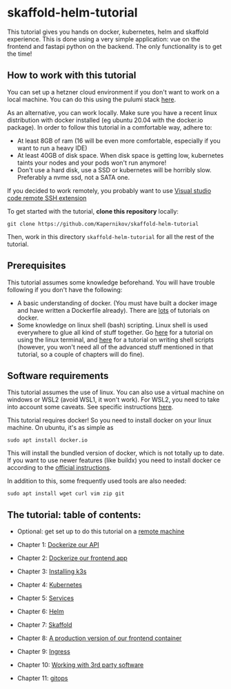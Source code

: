 # skaffold-helm-tutorial

This tutorial gives you hands on docker, kubernetes, helm and skaffold experience. This is done using a very simple application: vue on the frontend and fastapi python on the backend. The only functionality is to get the time!

## How to work with this tutorial

You can set up a hetzner cloud environment if you don't want to work on a local machine. You can do this using the pulumi stack [here](remote-environment-setup).

As an alternative, you can work locally. Make sure you have a recent linux distribution with docker installed (eg ubuntu 20.04 with the docker.io package). In order to follow this tutorial in a comfortable way, adhere to:

* At least 8GB of ram (16 will be even more comfortable, especially if you want to run a heavy IDE)
* At least 40GB of disk space. When disk space is getting low, kubernetes taints your nodes and your pods won't run anymore!
* Don't use a hard disk, use a SSD or kubernetes will be horribly slow. Preferably a nvme ssd, not a SATA one.

If you decided to work remotely, you probably want to use [Visual studio code remote SSH extension](REMOTE.md)

To get started with the tutorial, **clone this repository** locally:

```shell
git clone https://github.com/Kapernikov/skaffold-helm-tutorial
```

Then, work in this directory `skaffold-helm-tutorial` for all the rest of the tutorial.

## Prerequisites

This tutorial assumes some knowledge beforehand. You will have trouble following if you don't have the following:

* A basic understanding of docker. (You must have built a docker image and have written a Dockerfile already). There are [lots](https://www.katacoda.com/courses/docker) of tutorials on docker.
* Some knowledge on linux shell (bash) scripting. Linux shell is used everywhere to glue all kind of stuff together. Go [here](https://ubuntu.com/tutorials/command-line-for-beginners) for a tutorial on using the linux terminal, and [here](https://www.tldp.org/LDP/abs/html/index.html) for a tutorial on writing shell scripts (however, you won't need all of the advanced stuff mentioned in that tutorial, so a couple of chapters will do fine).

## Software requirements

This tutorial assumes the use of linux. You can also use a virtual machine on windows or WSL2 (avoid WSL1, it won't work). For WSL2, you need to take into account some caveats. See specific instructions [here](README-WSL2.md).

This tutorial requires docker! So you need to install docker on your linux machine. On ubuntu, it's as simple as 

```shell
sudo apt install docker.io
```

This will install the bundled version of docker, which is not totally up to date. If you want to use newer features (like buildx) you need to install docker ce according to the [official instructions](https://docs.docker.com/engine/install/ubuntu/).

In addition to this, some frequently used tools are also needed:

```shell
sudo apt install wget curl vim zip git
```

## The tutorial: table of contents:

* Optional: get set up to do this tutorial on a [remote machine](REMOTE.md)

* Chapter 1: [Dockerize our API](chapters/01-dockerize-backend.md)
* Chapter 2: [Dockerize our frontend app](chapters/02-dockerize-frontend.md)
* Chapter 3: [Installing k3s](chapters/03-install-k3s.md)
* Chapter 4: [Kubernetes](chapters/04-kubernetes.md)
* Chapter 5: [Services](chapters/05-services.md)
* Chapter 6: [Helm](chapters/06-helm.md)
* Chapter 7: [Skaffold](chapters/07-skaffold.md)
* Chapter 8: [A production version of our frontend container](chapters/08-frontend-production.md)
* Chapter 9: [Ingress](chapters/09-ingress.md)
* Chapter 10: [Working with 3rd party software](chapters/09-third-party-software.md)
* Chapter 11: [gitops](chapters/10-gitops.md)
